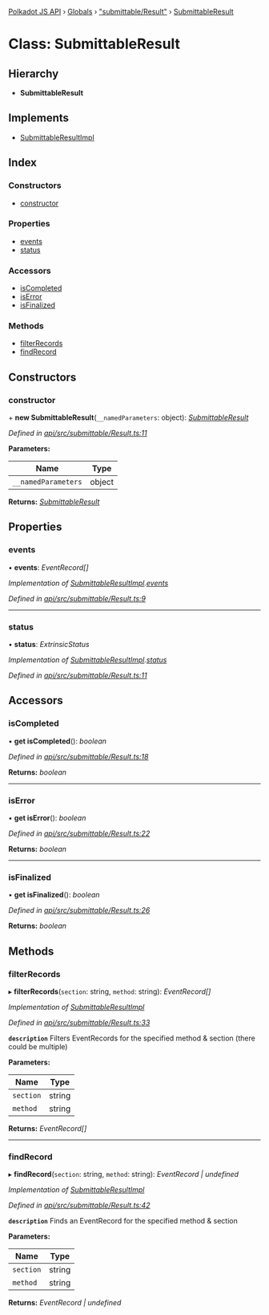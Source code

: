 [Polkadot JS API](../README.md) › [Globals](../globals.md) › ["submittable/Result"](../modules/_submittable_result_.md) › [SubmittableResult](_submittable_result_.submittableresult.md)

# Class: SubmittableResult

## Hierarchy

* **SubmittableResult**

## Implements

* [SubmittableResultImpl](../interfaces/_submittable_types_.submittableresultimpl.md)

## Index

### Constructors

* [constructor](_submittable_result_.submittableresult.md#constructor)

### Properties

* [events](_submittable_result_.submittableresult.md#events)
* [status](_submittable_result_.submittableresult.md#status)

### Accessors

* [isCompleted](_submittable_result_.submittableresult.md#iscompleted)
* [isError](_submittable_result_.submittableresult.md#iserror)
* [isFinalized](_submittable_result_.submittableresult.md#isfinalized)

### Methods

* [filterRecords](_submittable_result_.submittableresult.md#filterrecords)
* [findRecord](_submittable_result_.submittableresult.md#findrecord)

## Constructors

###  constructor

\+ **new SubmittableResult**(`__namedParameters`: object): *[SubmittableResult](_submittable_result_.submittableresult.md)*

*Defined in [api/src/submittable/Result.ts:11](https://github.com/polkadot-js/api/blob/906732bcdc/packages/api/src/submittable/Result.ts#L11)*

**Parameters:**

Name | Type |
------ | ------ |
`__namedParameters` | object |

**Returns:** *[SubmittableResult](_submittable_result_.submittableresult.md)*

## Properties

###  events

• **events**: *EventRecord[]*

*Implementation of [SubmittableResultImpl](../interfaces/_submittable_types_.submittableresultimpl.md).[events](../interfaces/_submittable_types_.submittableresultimpl.md#events)*

*Defined in [api/src/submittable/Result.ts:9](https://github.com/polkadot-js/api/blob/906732bcdc/packages/api/src/submittable/Result.ts#L9)*

___

###  status

• **status**: *ExtrinsicStatus*

*Implementation of [SubmittableResultImpl](../interfaces/_submittable_types_.submittableresultimpl.md).[status](../interfaces/_submittable_types_.submittableresultimpl.md#status)*

*Defined in [api/src/submittable/Result.ts:11](https://github.com/polkadot-js/api/blob/906732bcdc/packages/api/src/submittable/Result.ts#L11)*

## Accessors

###  isCompleted

• **get isCompleted**(): *boolean*

*Defined in [api/src/submittable/Result.ts:18](https://github.com/polkadot-js/api/blob/906732bcdc/packages/api/src/submittable/Result.ts#L18)*

**Returns:** *boolean*

___

###  isError

• **get isError**(): *boolean*

*Defined in [api/src/submittable/Result.ts:22](https://github.com/polkadot-js/api/blob/906732bcdc/packages/api/src/submittable/Result.ts#L22)*

**Returns:** *boolean*

___

###  isFinalized

• **get isFinalized**(): *boolean*

*Defined in [api/src/submittable/Result.ts:26](https://github.com/polkadot-js/api/blob/906732bcdc/packages/api/src/submittable/Result.ts#L26)*

**Returns:** *boolean*

## Methods

###  filterRecords

▸ **filterRecords**(`section`: string, `method`: string): *EventRecord[]*

*Implementation of [SubmittableResultImpl](../interfaces/_submittable_types_.submittableresultimpl.md)*

*Defined in [api/src/submittable/Result.ts:33](https://github.com/polkadot-js/api/blob/906732bcdc/packages/api/src/submittable/Result.ts#L33)*

**`description`** Filters EventRecords for the specified method & section (there could be multiple)

**Parameters:**

Name | Type |
------ | ------ |
`section` | string |
`method` | string |

**Returns:** *EventRecord[]*

___

###  findRecord

▸ **findRecord**(`section`: string, `method`: string): *EventRecord | undefined*

*Implementation of [SubmittableResultImpl](../interfaces/_submittable_types_.submittableresultimpl.md)*

*Defined in [api/src/submittable/Result.ts:42](https://github.com/polkadot-js/api/blob/906732bcdc/packages/api/src/submittable/Result.ts#L42)*

**`description`** Finds an EventRecord for the specified method & section

**Parameters:**

Name | Type |
------ | ------ |
`section` | string |
`method` | string |

**Returns:** *EventRecord | undefined*
